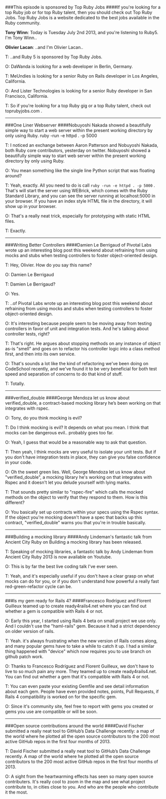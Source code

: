 ###This episode is sponsored by Top Ruby Jobs
####If you're looking for a top Ruby job or for top Ruby talent, then you should check out Top Ruby Jobs. Top Ruby Jobs is a website dedicated to the best jobs available in the Ruby community.

**Tony Winn**: Today is Tuesday July 2nd 2013, and you're listening to Ruby5. I'm Tony Winn..

**Olivier Lacan**: ..and I'm Olivier Lacan..

T: ..and Ruby 5 is sponsored by Top Ruby Jobs.

O: DaWanda is looking for a web developer in Berlin, Germany.

T: MeUndies is looking for a senior Ruby on Rails developer in Los Angeles, California.

O: And Lister Technologies is looking for a senior Ruby developer in San Francisco, California.

T: So if you're looking for a top Ruby gig or a top Ruby talent, check out toprubyjobs.com .

---

###One Liner Webserver
####Nobuyoshi Nakada showed a beautifully simple way to start a web server within the present working directory by only using Ruby. ruby -run -e httpd . -p 5000

T: I noticed an exchange between Aaron Patterson and Nobuyoshi Nakada, both Ruby core contributors, yesterday on twitter. Nobuyoshi showed a beautifully simple way to start web server within the present working directory by only using Ruby.

O: You mean something like the single line Python script that was floating around?

T: Yeah, exactly. All you need to do is call `ruby -run -e httpd . -p 5000` .
That's will start the server using WEBrick, which comes with the Ruby Standard Library, and you can see the server running at localhost:5000 in your browser. If you have an index style HTML file in the directory, it will show up in your browser.

O: That's a really neat trick, especially for prototyping with static HTML files.

T: Exactly.

---

###Writing Better Controllers
####Damien Le Berrigaud of Pivotal Labs wrote up an interesting blog post this weekend about refraining from using mocks and stubs when testing controllers to foster object-oriented design.

T: Hey, Olivier. How do you say this name?

O: Damien Le Berrigaud

T: Damien Le Berrigaud?

O: Yes.

T: ..of Pivotal Labs wrote up an interesting blog post this weekend about refraining from using mocks and stubs when testing controllers to foster object-oriented design.

O: It's interesting because people seem to be moving away from testing controllers in favor of unit and integration tests. And he's talking about controller tests, right?

T: That's right. He argues about stopping methods on any instance of object as-is "smell" and goes on to refactor his controller logic into a class method first, and then into its own service.

O: That's sounds a lot like the kind of refactoring we've been doing on CodeSchool recently, and we've found it  to be very beneficial for both test speed and separation of concerns to do that kind of stuff.

T: Totally.

---

###verified_double
####George Mendoza let us know about verified_double, a contract-based mocking library he’s been working on that integrates with rspec.

O: Tony, do you think mocking is evil?

T: Do I think mocking is evil? It depends on what you mean. I think that mocks can be dangerous evil.. probably goes too far.

O: Yeah, I guess that would be a reasonable way to ask that question.

T: Then yeah, I think mocks are very useful to isolate your unit tests. But if you don't have integration tests in place, they can give you false confidence in your code.

O: Oh the sweet green lies. Well, George Mendoza let us know about "verified_double", a mocking library he's working on that integrates with Rspec and it doesn't let you delude yourself with lying marks.

T: That sounds pretty similar to "rspec-fire" which calls the mocked methods on the object to verify that they respond to them. How is this different?

O: You basically set up contracts within your specs using the Rspec syntax. If the object you're mocking doesn't have a spec that backs up this contract, "verified_double" warns you that you're in trouble basically.

---

###Building a mocking library
####Andy Lindeman's fantastic talk from Ancient City Ruby on Building a mocking library has been released.

T: Speaking of mocking libraries, a fantastic talk by Andy Lindeman from Ancient City Ruby 2013 is now available on Youtube.

O: This is by far the best live coding talk I've ever seen.

T: Yeah, and it's especially useful if you don't have a clear grasp on what mocks can do for you, or if you don't understand how powerful a really fast red-green-refactor cycle can be.

---

###Is my gem ready for Rails 4?
####Francesco Rodríguez and Florent Guilleux teamed up to create ready4rails4.net where you can find out whether a gem is compatible with Rails 4 or not.

O: Early this year, I started using Rails 4 beta on small project we use only. And I couldn't use the "haml-rails" gem. Because it had a strict dependency on older version of rails.

T: Yeah. it's always frustrating when the new version of Rails comes along, and many popular gems have to take a while to catch it up. I had a similar thing happened with "device" which now requires you to use branch on github patch work.

O: Thanks to Francesco Rodríguez and Florent Guilleux, we don't have to live to so much pain any more. They teamed up to create ready4rails4.net. You can find out whether a gem that it's compatible with Rails 4 or not.

T: You can even paste your existing Gemfile and see detail information about each gem. People have even provided notes, points, Pull Requests, if Rails 4 compatibility is worked on for the specific gem.

O: Since it's community site, feel free to report with gems you created or gems you use are compatible or will be soon.

---

###Open source contributions around the world
####David Fischer submitted a really neat tool to GitHub’s Data Challenge recently: a map of the world where he plotted all the open source contributors to the 200 most active GitHub repos in the first four months of 2013.

T: David Fischer submitted a really neat tool to GitHub’s Data Challenge recently. A map of the world where he plotted all the open source contributors to the 200 most active GitHub repos in the first four months of 2013.

O: A sight from the heartwarming effects has seen so many open source contributers. It's really cool to zoom in the map and see what project contribute to, in cities close to you. And who are the people who contribute it the most.
